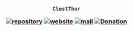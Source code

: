 <h3 align="center">

`ClestThor`

[![repository](https://img.shields.io/badge/repository-white)](https://github.com/clestthor/server-nodejs)
[![website](https://img.shields.io/badge/website-white)](https://clestthor.github.io/server-website)
[![mail](https://img.shields.io/badge/mail-white)](mailto:clestthor@groups.outlook.com)
[![Donation](https://img.shields.io/badge/donation-white)](https://clestthor.github.io/donation)

</h3>